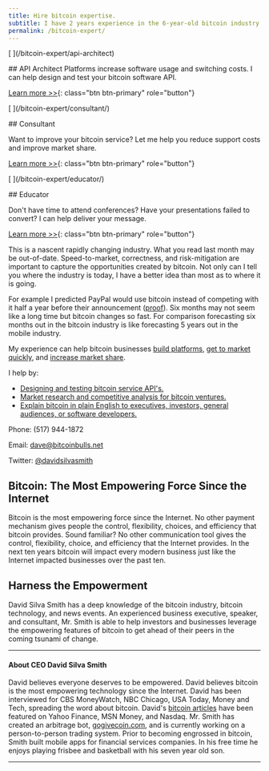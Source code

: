 ```yaml
---
title: Hire bitcoin expertise.
subtitle: I have 2 years experience in the 6-year-old bitcoin industry.
permalink: /bitcoin-expert/
---
```


<div class="row">
<div class="col-lg-4 fillable" markdown="1">
[<span class="link_fill"> </span>](/bitcoin-expert/api-architect)

##<i class="fa fa-file-code-o"></i> API Architect
Platforms increase software usage and switching costs. I can help design and test your bitcoin software API.

[Learn more >>](/bitcoin-expert/api-architect){: class="btn btn-primary" role="button"}
</div>

<div class="col-lg-4 fillable" markdown="1">
[<span class="link_fill"> </span>](/bitcoin-expert/consultant/)

##<i class="fa fa-fighter-jet"></i> Consultant

Want to improve your bitcoin service? Let me help you reduce support costs and improve market share.

[Learn more >>](/bitcoin-expert/consultant/){: class="btn btn-primary" role="button"}
</div>

<div class="col-lg-4 fillable" markdown="1">
[<span class="link_fill"> </span>](/bitcoin-expert/educator/)

##<i class="fa fa-microphone"></i> Educator

Don't have time to attend conferences? Have your presentations failed to convert? I can help deliver your message.

[Learn more >>](/bitcoin-expert/educator/){: class="btn btn-primary" role="button"}
</div>
</div>

This is a nascent rapidly changing industry. What you read last month may be out-of-date. Speed-to-market, correctness, and risk-mitigation are important to capture the opportunities created by bitcoin. Not only can I tell you where the industry is today, I have a better idea than most as to where it is going. 

For example I predicted PayPal would use bitcoin instead of competing with it half a year before their announcement ([proof](http://www.benzinga.com/news/14/03/4409527/paypal-should-use-bitcoin-not-compete)). Six months may not seem like a long time but bitcoin changes so fast. For comparison forecasting six months out in the bitcoin industry is like forecasting 5 years out in the mobile industry.

My experience can help bitcoin businesses [build platforms](/bitcoin-expert/api-architect/), [get to market quickly](/bitcoin-expert/consultant/), and [increase market share](/bitcoin-expert/educator/).

I help by:

* [Designing and testing bitcoin service API's.](/bitcoin-expert/api-architect/)
* [Market research and competitive analysis for bitcoin ventures.](/bitcoin-expert/consultant/)
* [Explain bitcoin in plain English to executives, investors, general audiences, or software developers.](/bitcoin-expert/educator/)


Phone: (517) 944-1872

Email: <dave@bitcoinbulls.net>

Twitter: [@davidsilvasmith](http://www.twitter.com/davidsilvasmith)

## Bitcoin: The Most Empowering Force Since the Internet

Bitcoin is the most empowering force since the Internet. No other payment mechanism gives people the control, flexibility, choices, and efficiency that bitcoin provides. Sound familiar? No other communication tool gives the control, flexibility, choice, and efficiency that the Internet provides. In the next ten years bitcoin will impact every modern business just like the Internet impacted businesses over the past ten.

## Harness the Empowerment

David Silva Smith has a deep knowledge of the bitcoin industry, bitcoin technology, and news events. An experienced business executive, speaker, and consultant, Mr. Smith is able to help investors and businesses leverage the empowering features of bitcoin to get ahead of their peers in the coming tsunami of change.

---

#### About CEO David Silva Smith

David believes everyone deserves to be empowered. David believes bitcoin is the most empowering technology since the Internet. David has been interviewed for CBS MoneyWatch, NBC Chicago, USA Today, Money and Tech, spreading the word about bitcoin. David's [bitcoin articles](http://www.benzinga.com/author/david-smith) have been featured on Yahoo Finance, MSN Money, and Nasdaq. Mr. Smith has created an arbitrage bot, [gogivecoin.com](http://www.gogivecoin.com), and is currently working on a person-to-person trading system. Prior to becoming engrossed in bitcoin, Smith built mobile apps for financial services companies. In his free time he enjoys playing frisbee and basketball with his seven year old son.

---